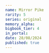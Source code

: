 ```yaml
---
name: Mirror Pike
rarity: 5
series: original
memory_alpha:
bigbook_tier: 4
in_portal:
date: 28/08/2024
published: true
---
```



